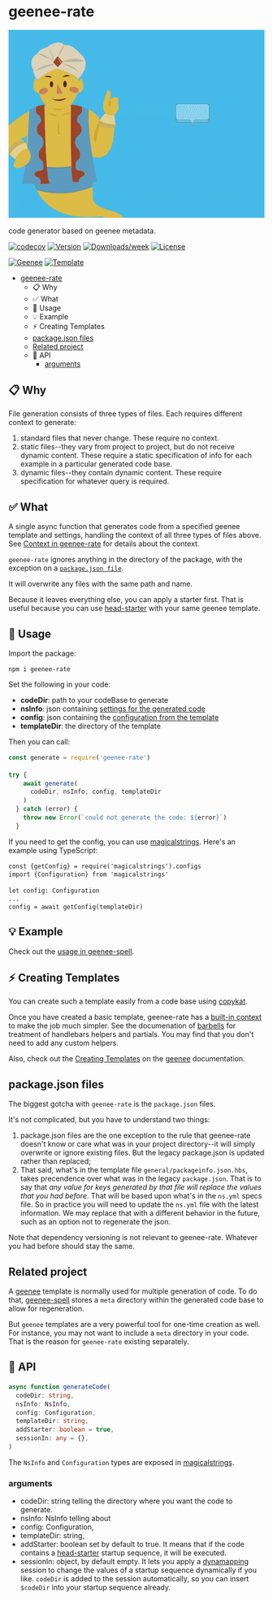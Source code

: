 # geenee-rate

[//]: # ( ns__file unit: standard, comp: README.md )

[//]: # ( ns__custom_start beginning )
![geenee-rate](images/geenee-rate-new.gif)

[//]: # ( ns__custom_end beginning )

[//]: # ( ns__start_section intro )

[//]: # ( ns__custom_start description )

code generator based on geenee metadata.

[//]: # ( ns__custom_end description )

[//]: # ( ns__custom_start afterDescription )

[//]: # ( ns__custom_end afterDescription )

[//]: # ( ns__custom_start badges )

[//]: # ( ns__start_section usageSection )

[![codecov](https://codecov.io/gh/YizYah/geenee-rate/branch/main/graph/badge.svg?token=019QO4XK1Z)](https://codecov.io/gh/YizYah/geenee-rate)
[![Version](https://img.shields.io/npm/v/geenee-rate.svg)](https://npmjs.org/package/geenee-rate)
[![Downloads/week](https://img.shields.io/npm/dw/geenee-rate.svg)](https://npmjs.org/package/geenee-rate)
[![License](https://img.shields.io/npm/l/geenee-rate.svg)](https://github.com/YizYah/geenee-rate/blob/master/package.json)

[![Geenee](https://img.shields.io/badge/maintained%20by-geenee-brightgreen)](https://npmjs.org/package/geenee)
[![Template](https://img.shields.io/badge/template-ts--packrat-blue)](https://npmjs.org/package/ts-packrat)

<!-- toc -->

- [geenee-rate](#geenee-rate)
  - [<a name="clipboard-why"></a>:clipboard: Why](#clipboard-why)
  - [<a name="white-check-mark-what"></a>:white_check_mark: What](#white_check_mark-what)
  - [<a name="wrench-usage"></a>:wrench: Usage](#wrench-usage)
  - [<a name="bulb-example"></a>:bulb: Example](#bulb-example)
  - [<a name="zap-creating-templates"></a>:zap: Creating Templates](#zap-creating-templates)
  - [package.json files](#packagejson-files)
  - [Related project](#related-project)
  - [<a name="ledger-api"></a>:ledger: API](#ledger-api)
    - [arguments](#arguments)
  <!-- tocstop -->

## <a name="clipboard-why"></a>:clipboard: Why

File generation consists of three types of files. Each requires different context to generate:

1. standard files that never change.  These require no context.
2. static files--they vary from project to project, but do not receive dynamic content.  These require a static specification of info for each example in a particular generated code base.
3. dynamic files--they contain dynamic content.  These require specification for whatever query is required.

## <a name="white-check-mark-what"></a>:white_check_mark: What

A single async function that generates code from a specified geenee template and settings, handling the context of all three types of files above.  See [Context in geenee-rate](https://github.com/YizYah/geenee-rate/wiki/Context-in-Geenee-Rate) for details about the context.

`geenee-rate` ignores anything in the directory of the package, with the exception on a [`package.json file`](#packagejson-files).

It will overwrite any files with the same path and name.

Because it leaves everything else, you can apply a starter first.  That is useful because you can use [head-starter](https://www.npmjs.com/package/head-starter) with your same geenee template.

## <a name="wrench-usage"></a>:wrench: Usage

Import the package:

```console
npm i geenee-rate
```

Set the following in your code:

- __codeDir__: path to your codeBase to generate
- __nsInfo__: json containing [settings for the generated code](https://geenee.nostack.net/NS-Files)
- __config__: json containing the [configuration from the template](https://geenee.nostack.net/NS-Files)
- __templateDir__: the directory of the template

Then you can call:

```typescript
const generate = require('geenee-rate')

try {
    await generate(
      codeDir, nsInfo, config, templateDir
    )
  } catch (error) {
    throw new Error(`could not generate the code: ${error}`)
  }
```

If you need to get the config, you can use [magicalstrings](https://www.npmjs.com/package/magicalstrings#config-files).  Here's an example using TypeScript:

```
const {getConfig} = require('magicalstrings').configs
import {Configuration} from 'magicalstrings'

let config: Configuration
...
config = await getConfig(templateDir)

```

## <a name="bulb-example"></a>:bulb: Example

Check out the [usage in geenee-spell](https://github.com/YizYah/geenee-spell/blob/main/src/custom/regenerateCode.ts).

## <a name="zap-creating-templates"></a>:zap: Creating Templates

You can create such a template easily from a code base using [copykat](https://www.npmjs.com/package/copykat).

Once you have created a basic template, geenee-rate has a [built-in context](https://github.com/YizYah/geenee-rate/wiki/Context-in-Geenee-Rate) to make the job much simpler. See the documenation of [barbells](https://www.npmjs.com/package/barbells) for treatment of handlebars helpers and partials.  You may find that you don't need to add any custom helpers.

Also, check out the [Creating Templates](https://geenee.nostack.net/Creating-Templates) on the
[geenee](https://www.npmjs.com/package/geenee) documentation.

## package.json files

The biggest gotcha with `geenee-rate` is the `package.json` files.

It's not complicated, but you have to understand two things:

1. package.json files are the one exception to the rule that geenee-rate doesn't know or care what was in your project directory--it will simply overwrite or ignore existing files.  But the legacy package.json is updated rather than replaced;
2. That said, what's in the template file `general/packageinfo.json.hbs`, takes precendence over what was in the legacy `package.json`.  That is to say that *any value for keys generated by that file will replace the values that you had before*. That will be based upon what's in the `ns.yml` specs file.  So in practice you will need to update the `ns.yml` file with the latest information.  We may replace that with a different behavior in the future, such as an option not to regenerate the json.

Note that dependency versioning is not relevant to geenee-rate.  Whatever you had before should stay the same.

[//]: # ( ns__custom_end badges )

[//]: # ( ns__end_section intro )

[//]: # ( ns__start_section api )

[//]: # ( ns__custom_start APIIntro )

## Related project

A [geenee](https://www.npmjs.com/package/geenee) template is normally used for multiple generation of code. To do that, [geenee-spell](https://www.npmjs.com/package/geenee-spell) stores a `meta` directory within the generated code base to allow for regeneration.

But `geenee` templates are a very powerful tool for one-time creation as well.  For instance, you may not want to include a `meta` directory in your code.  That is the reason for `geenee-rate` existing separately.

## <a name="ledger-api"></a>:ledger: API

```typescript
async function generateCode(
  codeDir: string,
  nsInfo: NsInfo,
  config: Configuration,
  templateDir: string,
  addStarter: boolean = true,
  sessionIn: any = {},
)
```

The `NsInfo` and `Configuration` types are exposed in [magicalstrings](https://www.npmjs.com/package/magicalstrings).

### arguments

- codeDir: string telling the directory where you want the code to generate.
- nsInfo: NsInfo telling about
- config: Configuration,
- templateDir: string,
- addStarter: boolean set by default to true.  It means that if the code contains a [head-starter](https://www.npmjs.com/package/head-starter) startup sequence, it will be executed.
- sessionIn: object, by default empty.  It lets you apply a [dynamapping](https://www.npmjs.com/package/dynamapping) session to change the values of a startup sequence dynamically if you like.  `codeDir` is added to the session automatically, so you can insert `$codeDir` into your startup sequence already.

[//]: # ( ns__custom_end APIIntro )

[//]: # ( ns__custom_start constantsIntro )

[//]: # ( ns__custom_end constantsIntro )

[//]: # ( ns__start_section types )

[//]: # ( ns__end_section types )

[//]: # ( ns__end_section api )
